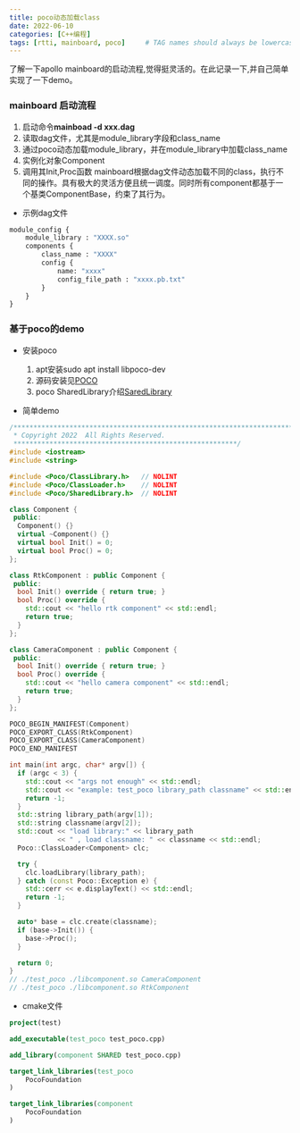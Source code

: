 ```yaml
---
title: poco动态加载class
date: 2022-06-10
categories: [C++编程]
tags: [rtti, mainboard, poco]     # TAG names should always be lowercase
---
```


了解一下apollo mainboard的启动流程,觉得挺灵活的。在此记录一下,并自己简单实现了一下demo。

### mainboard 启动流程

1. 启动命令**mainboad -d xxx.dag**
2. 读取dag文件，尤其是module_library字段和class_name
3. 通过poco动态加载module_library，并在module_library中加载class_name
4. 实例化对象Component
5. 调用其Init,Proc函数
mainboard根据dag文件动态加载不同的class，执行不同的操作。具有极大的灵活方便且统一调度。同时所有component都基于一个基类ComponentBase，约束了其行为。

- 示例dag文件
```python
module_config {
    module_library : "XXXX.so"
    components {
        class_name : "XXXX"
        config {
            name: "xxxx"
            config_file_path : "xxxx.pb.txt"
        }
    }
}
```

### 基于poco的demo

- 安装poco
  1. apt安装sudo apt install libpoco-dev 
  2. 源码安装见[POCO](https://github.com/pocoproject/poco)
  3. poco SharedLibrary介绍[SaredLibrary](https://pocoproject.org/slides/120-SharedLibraries.pdf)

- 简单demo
  
```cpp
/******************************************************************************
 * Copyright 2022  All Rights Reserved.
 ********************************************************/
#include <iostream>
#include <string>

#include <Poco/ClassLibrary.h>   // NOLINT
#include <Poco/ClassLoader.h>    // NOLINT
#include <Poco/SharedLibrary.h>  // NOLINT

class Component {
 public:
  Component() {}
  virtual ~Component() {}
  virtual bool Init() = 0;
  virtual bool Proc() = 0;
};

class RtkComponent : public Component {
 public:
  bool Init() override { return true; }
  bool Proc() override {
    std::cout << "hello rtk component" << std::endl;
    return true;
  }
};

class CameraComponent : public Component {
 public:
  bool Init() override { return true; }
  bool Proc() override {
    std::cout << "hello camera component" << std::endl;
    return true;
  }
};

POCO_BEGIN_MANIFEST(Component)
POCO_EXPORT_CLASS(RtkComponent)
POCO_EXPORT_CLASS(CameraComponent)
POCO_END_MANIFEST

int main(int argc, char* argv[]) {
  if (argc < 3) {
    std::cout << "args not enough" << std::endl;
    std::cout << "example: test_poco library_path classname" << std::endl;
    return -1;
  }
  std::string library_path(argv[1]);
  std::string classname(argv[2]);
  std::cout << "load library:" << library_path
            << " , load classname: " << classname << std::endl;
  Poco::ClassLoader<Component> clc;

  try {
    clc.loadLibrary(library_path);
  } catch (const Poco::Exception e) {
    std::cerr << e.displayText() << std::endl;
    return -1;
  }

  auto* base = clc.create(classname);
  if (base->Init()) {
    base->Proc();
  }

  return 0;
}
// ./test_poco ./libcomponent.so CameraComponent
// ./test_poco ./libcomponent.so RtkComponent

```
- cmake文件

```cmake
project(test)

add_executable(test_poco test_poco.cpp)

add_library(component SHARED test_poco.cpp)

target_link_libraries(test_poco
    PocoFoundation
)

target_link_libraries(component
    PocoFoundation
)
```
